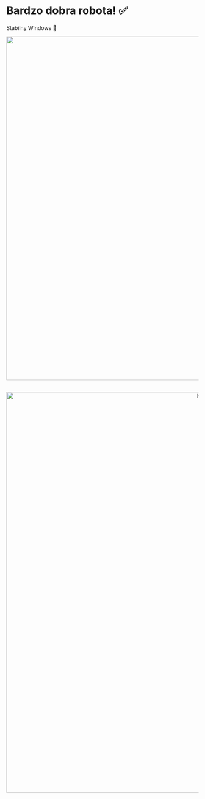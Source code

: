 # Bardzo dobra robota!  ✅

Stabilny Windows  💽
<br>

<div align="center">
  <img src="https://media.giphy.com/media/EEpUuOXLdQ5ws/giphy.gif" width="900px"/>
</div>

<br>
<p align="center">
  <img src="https://neosmart.net/wiki/wp-content/uploads/sites/5/2014/06/0x000000D1.png" width="1050" title="hover text">
</p>

